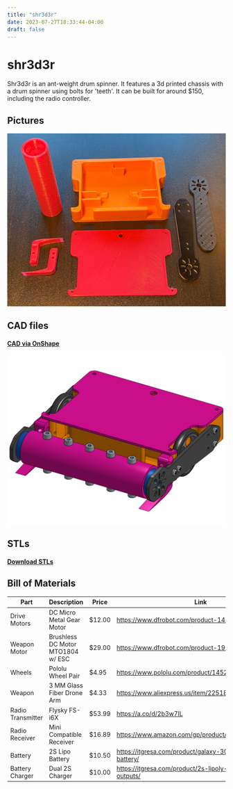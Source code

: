 ```yaml
---
title: "shr3d3r"
date: 2023-07-27T18:33:44-04:00
draft: false
---
```


# shr3d3r

Shr3d3r is an ant-weight drum spinner.  It features a 3d printed chassis with a drum spinner using bolts for 'teeth'.  It can be built for around $150, including the radio controller.

## Pictures
![shr3d3r](images/shr3d3rv2.jpg)
## CAD files

#### [CAD via OnShape](https://cad.onshape.com/documents/79d83e4f2aa5eaea73d4ad75)
![shr3d3r](images/Shr3d3r2-CAD.png)
## STLs
#### [Download STLs](images/shr3d3r.zip)

## Bill of Materials
|Part        |Description |Price       |Link        |
|------------|------------|------------|------------|
|Drive Motors|DC Micro Metal Gear Motor|$12.00|https://www.dfrobot.com/product-1488.html|
|Weapon Motor|Brushless DC Motor MTO1804 w/ ESC|$29.00|https://www.dfrobot.com/product-1959.html|
|Wheels      |Pololu Wheel Pair|$4.95|https://www.pololu.com/product/1452|
|Weapon      |3 MM Glass Fiber Drone Arm|$4.33|https://www.aliexpress.us/item/2251832296591086.html|
|Radio Transmitter|Flysky FS-i6X|$53.99|https://a.co/d/2b3w7lL|
|Radio Receiver|Mini Compatible Receiver|$16.89|https://www.amazon.com/gp/product/B081CJFVFV|
|Battery|2S Lipo Battery|$10.50|https://itgresa.com/product/galaxy-300mah-2s-lipoly-battery/|
|Battery Charger|Dual 2S Charger|$10.00|https://itgresa.com/product/2s-lipoly-charger-with-two-outputs/|

